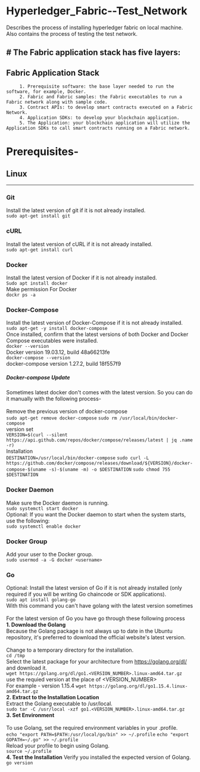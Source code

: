 # Hyperledger_Fabric--Test_Network
 Describes the process of installing hyperledger fabric on local machine. Also contains the process of testing the test network.
 
## # The Fabric application stack has five layers:

 ## Fabric Application Stack
         1. Prerequisite software: the base layer needed to run the software, for example, Docker.
         2. Fabric and Fabric samples: the Fabric executables to run a Fabric network along with sample code.
         3. Contract APIs: to develop smart contracts executed on a Fabric Network.
         4. Application SDKs: to develop your blockchain application.
         5. The Application: your blockchain application will utilize the Application SDKs to call smart contracts running on a Fabric network.
 
# Prerequisites-
## **Linux**
------------
### Git
Install the latest version of git if it is not already installed.<br>
`sudo apt-get install git`


### cURL
Install the latest version of cURL if it is not already installed.<br>
`sudo apt-get install curl`
### Docker
Install the latest version of Docker if it is not already installed.<br>
`Sudo apt install docker`
<br>Make permission For Docker<br>
`dockr ps -a`
### Docker-Compose
Install the latest version of Docker-Compose if it is not already installed.<br>
`sudo apt-get -y install docker-compose`
<br>Once installed, confirm that the latest versions of both Docker and Docker Compose executables were installed.<br>
`docker --version`
<br>Docker version 19.03.12, build 48a66213fe<br>
`docker-compose --version`
<br>docker-compose version 1.27.2, build 18f557f9<br>
  ##### Docker-compose Update
Sometimes latest docker don't comes with the latest version. So you can do it manually with the following process-<br>
<br>Remove the previous version of docker-compose<br>
`sudo apt-get remove docker-compose`
`sudo rm /usr/local/bin/docker-compose`
<br>version set<br>
`VERSION=$(curl --silent https://api.github.com/repos/docker/compose/releases/latest | jq .name -r)`
<br>Installation<br>
`DESTINATION=/usr/local/bin/docker-compose`
`sudo curl -L https://github.com/docker/compose/releases/download/${VERSION}/docker-compose-$(uname -s)-$(uname -m) -o $DESTINATION`
`sudo chmod 755 $DESTINATION`
### Docker Daemon
Make sure the Docker daemon is running.<br>
`sudo systemctl start docker`
<br>  Optional: If you want the Docker daemon to start when the system starts, use the following:<br>
`sudo systemctl enable docker`
### Docker Group
Add your user to the Docker group.<br>
`sudo usermod -a -G docker <username>`
### Go
Optional: Install the latest version of Go if it is not already installed (only required if you will be writing Go chaincode or SDK applications).<br>
`sudo apt install golang-go`
<br>With this command you can't have golang with the latest version sometimes<br>
<br>For the latest version of Go you have go through these following process<br>
**1. Download the Golang**
<br> Because the Golang package is not always up to date in the Ubuntu repository, it's preferred to download the official website's latest version.<br>
<br>Change to a temporary directory for the installation.<br>
`cd /tmp`
<br>Select the latest package for your architecture from https://golang.org/dl/ and download it.<br>
`wget https://golang.org/dl/go1.<VERSION_NUMBER>.linux-amd64.tar.gz`
<br> use the requied version at the place of <VERSION_NUMBER><br> 
For example - version 1.15.4
`wget https://golang.org/dl/go1.15.4.linux-amd64.tar.gz`
<br>**2. Extract to the Installation Location**<br>
Extract the Golang executable to /usr/local.<br>
`sudo tar -C /usr/local -xzf go1.<VERSION_NUMBER>.linux-amd64.tar.gz`
<br>**3. Set Environment**<br>
<br>To use Golang, set the required environment variables in your .profile.<br>
`echo "export PATH=$PATH:/usr/local/go/bin" >> ~/.profile`
`echo "export GOPATH=~/.go" >> ~/.profile`
<br>Reload your profile to begin using Golang.<br>
`source ~/.profile`
<br>**4. Test the Installation**
Verify you installed the expected version of Golang.<br>
`go version`








